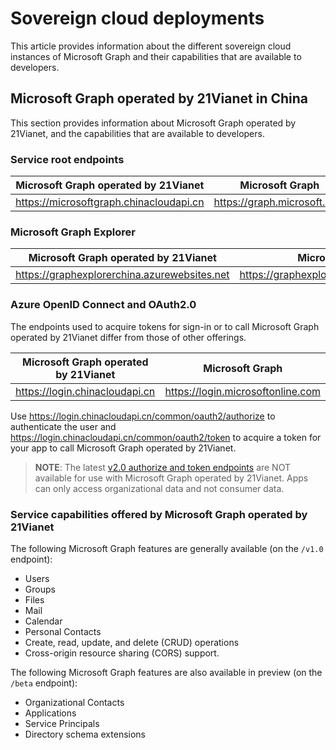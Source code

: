 # Sovereign cloud deployments


This article provides information about the different sovereign cloud instances of Microsoft Graph and their capabilities that are available to developers. 


## Microsoft Graph operated by 21Vianet in China

This section provides information about Microsoft Graph operated by 21Vianet, and the capabilities that are available to developers.

### Service root endpoints
| Microsoft Graph operated by 21Vianet | Microsoft Graph|
|---------------------------|----------------|
| https://microsoftgraph.chinacloudapi.cn | https://graph.microsoft.com|

### Microsoft Graph Explorer
| Microsoft Graph operated by 21Vianet | Microsoft Graph|
|---------------------------|----------------|
|https://graphexplorerchina.azurewebsites.net| https://graphexplorer2.azurewebsites.net|

### Azure OpenID Connect and OAuth2.0
The endpoints used to acquire tokens for sign-in or to call Microsoft Graph operated by 21Vianet differ from those of other offerings. 

| Microsoft Graph operated by 21Vianet | Microsoft Graph|
|---------------------------|----------------|
| https://login.chinacloudapi.cn | https://login.microsoftonline.com|
 
Use https://login.chinacloudapi.cn/common/oauth2/authorize to authenticate the user and https://login.chinacloudapi.cn/common/oauth2/token to acquire a token for your app to call Microsoft Graph operated by 21Vianet.

> **NOTE**: The latest [v2.0 authorize and token endpoints](https://azure.microsoft.com/en-us/documentation/articles/active-directory-appmodel-v2-overview/) are NOT available for use with Microsoft Graph operated by 21Vianet.  Apps can only access organizational data and not consumer data. 

### Service capabilities offered by Microsoft Graph operated by 21Vianet
The following Microsoft Graph features are generally available (on the `/v1.0` endpoint):

* Users
* Groups
* Files
* Mail
* Calendar
* Personal Contacts 
* Create, read, update, and delete (CRUD) operations
* Cross-origin resource sharing (CORS) support.

The following Microsoft Graph features are also available in preview (on the `/beta` endpoint):

* Organizational Contacts
* Applications
* Service Principals
* Directory schema extensions


<!-- {
  "type": "#page.annotation",
  "description": "Sovereign deployments",
  "tocPath": "Overview/Sovereign deployments",
  "apiVersion": "",
  "section": "documentation",
  "canonicalURL": ""
} -->
